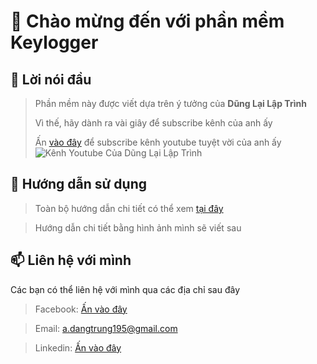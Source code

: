 # 👋 Chào mừng đến với phần mềm Keylogger

## 👀 Lời nói đầu

> Phần mềm này được viết dựa trên ý tưởng của **Dũng Lại Lập Trình**
>
> Vì thế, hãy dành ra vài giây để subscribe kênh của anh ấy
> 
> Ấn [vào đây](https://www.youtube.com/channel/UCMYT8xymrm4VOP241b86MCQ) để subscribe kênh youtube tuyệt vời của anh ấy
> ![Kênh Youtube Của Dũng Lại Lập Trình](https://i.imgur.com/xM0v6cc.png)
## 🌱 Hướng dẫn sử dụng
> Toàn bộ hướng dẫn chi tiết có thể xem [tại đây](https://youtu.be/Z0Jfcv29Cy8?t=1935)

> Hướng dẫn chi tiết bằng hình ảnh mình sẽ viết sau
## 📫 Liên hệ với mình
Các bạn có thể liên hệ với mình qua các địa chỉ sau đây
> Facebook: [Ấn vào đây](https://www.facebook.com/andangnbvn/)

> Email: a.dangtrung195@gmail.com

> Linkedin: [Ấn vào đây](https://www.linkedin.com/in/an-%C4%91%E1%BA%B7ng-trung-3161b8207/)
